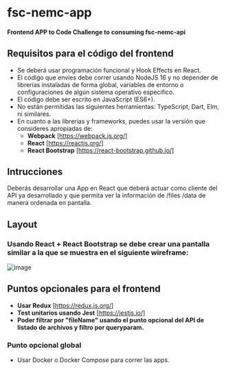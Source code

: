 # fsc-nemc-app

#### Frontend APP to Code Challenge to consuming fsc-nemc-api

## Requisitos para el código del frontend

- Se deberá usar programación funcional y Hook Effects en React.
- El código que envíes debe correr usando NodeJS 16 y no depender de librerías instaladas de forma global, variables de entorno o
configuraciones de algún sistema operativo especifico.
- El código debe ser escrito en JavaScript (ES6+).
- No están permitidas las siguientes herramientas: TypeScript, Dart, Elm, ni similares.
- En cuanto a las librerías y frameworks, puedes usar la versión que consideres apropiadas de:
  - **Webpack** [https://webpack.js.org/]
  - **React** [https://reactjs.org/]
  - **React Bootstrap** [https://react-bootstrap.github.io/]

## Intrucciones

Deberás desarrollar una App en React que deberá actuar como cliente del API ya desarrollado y que permita ver la información de /files
/data de manera ordenada en pantalla.

## Layout

### Usando React + React Bootstrap se debe crear una pantalla similar a la que se muestra en el siguiente wireframe:

![image](https://user-images.githubusercontent.com/9141370/170899812-fea1d38c-8bb4-46fa-9774-908c20b3d0e6.png)


## Puntos opcionales para el frontend

- **Usar Redux** [https://redux.js.org/]
- **Test unitarios usando Jest** [https://jestjs.io/]
- **Poder filtrar por "fileName" usando el punto opcional del API de listado de archivos y filtro por queryparam.**

### Punto opcional global

- Usar Docker o Docker Compose para correr las apps.
